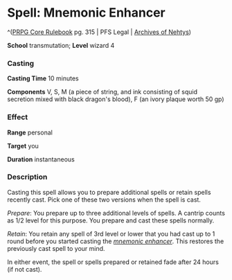 # Spell: Mnemonic Enhancer

^([PRPG Core Rulebook][ss-mnemonic-enhancer] pg. 315 | PFS Legal | [Archives of Nehtys][sn-mnemonic-enhancer])

**School** transmutation; **Level** wizard 4

### Casting

**Casting Time** 10 minutes  

**Components** V, S, M (a piece of string, and ink consisting of squid secretion mixed with black dragon's blood), F (an ivory plaque worth 50 gp)

### Effect

**Range** personal  

**Target** you  

**Duration** instantaneous

### Description

Casting this spell allows you to prepare additional spells or retain spells recently cast. Pick one of these two versions when the spell is cast.  

_Prepare_: You prepare up to three additional levels of spells. A cantrip counts as 1/2 level for this purpose. You prepare and cast these spells normally.  

_Retain_: You retain any spell of 3rd level or lower that you had cast up to 1 round before you started casting the _[mnemonic enhancer]_. This restores the previously cast spell to your mind.  

In either event, the spell or spells prepared or retained fade after 24 hours (if not cast).

[ss-mnemonic-enhancer]: http://paizo.com/pathfinderRPG/v57
[sn-mnemonic-enhancer]: http://www.archivesofnethys.com/SpellDisplay.aspx?ItemName=Mnemonic%20Enhancer
[mnemonic enhancer]: http://www.archivesofnethys.com/SpellDisplay.aspx?ItemName=mnemonic%20enhancer